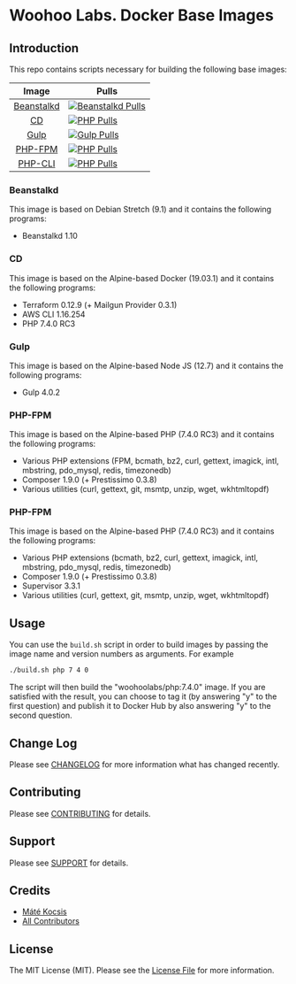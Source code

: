 # Woohoo Labs. Docker Base Images

## Introduction

This repo contains scripts necessary for building the following base images:

|                Image                |                                Pulls                               |
|:-----------------------------------:|--------------------------------------------------------------------|
| [Beanstalkd][link-beanstalkd-image] | [![Beanstalkd Pulls][ico-beanstalkd-pulls]][link-beanstalkd-image] |
| [CD][link-cd-image]                 | [![PHP Pulls][ico-cd-pulls]][link-cd-image]                        |
| [Gulp][link-gulp-image]             | [![Gulp Pulls][ico-gulp-pulls]][link-gulp-image]                   |
| [PHP-FPM][link-php-fpm-image]       | [![PHP Pulls][ico-php-fpm-pulls]][link-php-fpm-image]              |
| [PHP-CLI][link-php-cli-image]       | [![PHP Pulls][ico-php-cli-pulls]][link-php-cli-image]              |

### Beanstalkd

This image is based on Debian Stretch (9.1) and it contains the following programs:

- Beanstalkd 1.10

### CD

This image is based on the Alpine-based Docker (19.03.1) and it contains the following programs:

- Terraform 0.12.9 (+ Mailgun Provider 0.3.1)
- AWS CLI 1.16.254
- PHP 7.4.0 RC3

### Gulp

This image is based on the Alpine-based Node JS (12.7) and it contains the following programs:

- Gulp 4.0.2

### PHP-FPM

This image is based on the Alpine-based PHP (7.4.0 RC3) and it contains the following programs:

- Various PHP extensions (FPM, bcmath, bz2, curl, gettext, imagick, intl, mbstring, pdo_mysql, redis, timezonedb)
- Composer 1.9.0 (+ Prestissimo 0.3.8)
- Various utilities (curl, gettext, git, msmtp, unzip, wget, wkhtmltopdf)

### PHP-FPM

This image is based on the Alpine-based PHP (7.4.0 RC3) and it contains the following programs:

- Various PHP extensions (bcmath, bz2, curl, gettext, imagick, intl, mbstring, pdo_mysql, redis, timezonedb)
- Composer 1.9.0 (+ Prestissimo 0.3.8)
- Supervisor 3.3.1
- Various utilities (curl, gettext, git, msmtp, unzip, wget, wkhtmltopdf)

## Usage

You can use the `build.sh` script in order to build images by passing the image name and version numbers as arguments.
For example

```bash
./build.sh php 7 4 0
```

The script will then build the "woohoolabs/php:7.4.0" image. If you are satisfied with the result, you can choose to
tag it (by answering "y" to the first question) and publish it to Docker Hub by also answering "y" to the second question.

## Change Log

Please see [CHANGELOG](CHANGELOG.md) for more information what has changed recently.

## Contributing

Please see [CONTRIBUTING](CONTRIBUTING.md) for details.

## Support

Please see [SUPPORT](SUPPORT.md) for details.

## Credits

- [Máté Kocsis][link-author]
- [All Contributors][link-contributors]

## License

The MIT License (MIT). Please see the [License File](LICENSE.md) for more information.

[ico-beanstalkd-pulls]: https://img.shields.io/docker/pulls/woohoolabs/beanstalkd.svg
[ico-cd-pulls]: https://img.shields.io/docker/pulls/woohoolabs/cd.svg
[ico-gulp-pulls]: https://img.shields.io/docker/pulls/woohoolabs/gulp.svg
[ico-php-cli-pulls]: https://img.shields.io/docker/pulls/woohoolabs/php-cli.svg
[ico-php-fpm-pulls]: https://img.shields.io/docker/pulls/woohoolabs/php-fpm.svg

[link-beanstalkd-image]: https://cloud.docker.com/u/woohoolabs/repository/docker/woohoolabs/beanstalkd
[link-cd-image]: https://cloud.docker.com/u/woohoolabs/repository/docker/woohoolabs/cd
[link-gulp-image]: https://cloud.docker.com/u/woohoolabs/repository/docker/woohoolabs/gulp
[link-php-cli-image]: https://cloud.docker.com/u/woohoolabs/repository/docker/woohoolabs/php-cli
[link-php-fpm-image]: https://cloud.docker.com/u/woohoolabs/repository/docker/woohoolabs/php-fpm
[link-author]: https://github.com/kocsismate
[link-contributors]: ../../contributors
